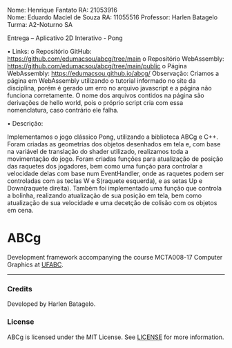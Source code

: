 Nome: Henrique Fantato                                                                                                   RA: 21053916         
Nome: Eduardo Maciel de Souza                                                                                            RA: 11055516
Professor: Harlen Batagelo                                                                                       Turma: A2-Noturno SA
       
Entrega – Aplicativo 2D Interativo - Pong

•	Links:
  o	Repositório GitHub: https://github.com/edumacsou/abcg/tree/main
  o	Repositório WebAssembly: https://github.com/edumacsou/abcg/tree/main/public
  o	Página WebAssembly: https://edumacsou.github.io/abcg/
  Observação: Criamos a página em WebAssembly utilizando o tutorial informado no site da disciplina, porém é gerado um erro no arquivo javascript e a página não funciona           corretamente. O nome dos arquivos contidos na página são derivações de hello world, pois o próprio script cria com essa nomenclatura, caso contrário ele falha.


•	Descrição:

  Implementamos o jogo clássico Pong, utilizando a biblioteca ABCg e C++. Foram criadas as geometrias dos objetos desenhados em tela e, 
 com base na variável de translação do shader utilizado, realizamos toda a movimentação do jogo. 
  Foram criadas funções para atualização de posição das raquetes dos jogadores, bem como uma função para controlar a velocidade delas com base num EventHandler, 
 onde as raquetes podem ser controladas com as teclas W e S(raquete esquerda), e as setas Up e Down(raquete direita). Também foi implementado uma função que 
 controla a bolinha, realizando atualização de sua posição em tela, bem como atualização de sua velocidade e uma decetção de colisão com os objetos em cena. 





ABCg
======

Development framework accompanying the course MCTA008-17 Computer Graphics at [UFABC](https://www.ufabc.edu.br/).

----

### Credits

Developed by Harlen Batagelo.

### License

ABCg is licensed under the MIT License. See [LICENSE](https://github.com/hbatagelo/abcg/blob/main/LICENSE) for more information.
